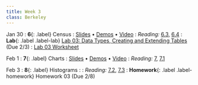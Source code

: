 ```yaml
---
title: Week 3
class: Berkeley
---
```


Jan 30
: **6**{: .label} Census
  : [Slides](https://docs.google.com/presentation/d/1zrkXiJqsh2Bxcx0XG2SJr-M54kw8KNDoQqUgM9C9nr0/edit?usp=sharing) &#8226; [Demos](https://data8.datahub.berkeley.edu/hub/user-redirect/git-pull?repo=https%3A%2F%2Fgithub.com%2Fdata-8%2Fmaterials-sp23&urlpath=retro%2Ftree%2Fmaterials-sp23%2Flec%2Flec06.ipynb&branch=main) &#8226; [Video](https://youtu.be/GGhxFWd4mWc)
: *Reading:* [6.3](https://inferentialthinking.com/chapters/06/3/Example_Population_Trends.html), [6.4](https://inferentialthinking.com/chapters/06/4/Example_Sex_Ratios.html)
: **Lab**{: .label .label-lab} [Lab 03: Data Types, Creating and Extending Tables](https://data8.datahub.berkeley.edu/hub/user-redirect/git-pull?repo=https%3A%2F%2Fgithub.com%2Fdata-8%2Fmaterials-sp23&urlpath=retro%2Ftree%2Fmaterials-sp23%2Fmaterials%2Fsp23%2Flab%2Flab03%2Flab03.ipynb&branch=main) (Due 2/3)
  : [Lab 03 Worksheet](https://drive.google.com/file/d/1ltECbZVtNusb8JXhM5ytYHLtAICEkNFb/view?usp=sharing)

Feb 1
: **7**{: .label} Charts
  : [Slides](https://docs.google.com/presentation/d/1JkcP9R8KhFWKtSvkNzycso0VAoY92arVcV9qyRraodk/edit?usp=sharing) &#8226; [Demos](https://data8.datahub.berkeley.edu/hub/user-redirect/git-pull?repo=https%3A%2F%2Fgithub.com%2Fdata-8%2Fmaterials-sp23&urlpath=retro%2Ftree%2Fmaterials-sp23%2Flec%2Flec07.ipynb&branch=main)  &#8226; [Video](https://youtu.be/o2WNBFB1Sv8)
: *Reading:* [7](https://inferentialthinking.com/chapters/07/Visualization.html), [7.1](https://inferentialthinking.com/chapters/07/1/Visualizing_Categorical_Distributions.html)

Feb 3
: **8**{: .label} Histograms
  : <!--[Slides](#) &#8226; [Demos](#) &#8226; [Video](#)-->
: *Reading:* [7.2](https://inferentialthinking.com/chapters/07/2/Visualizing_Numerical_Distributions.html), [7.3](https://inferentialthinking.com/chapters/07/3/Overlaid_Graphs.html)
: **Homework**{: .label .label-homework} Homework 03 (Due 2/8)
